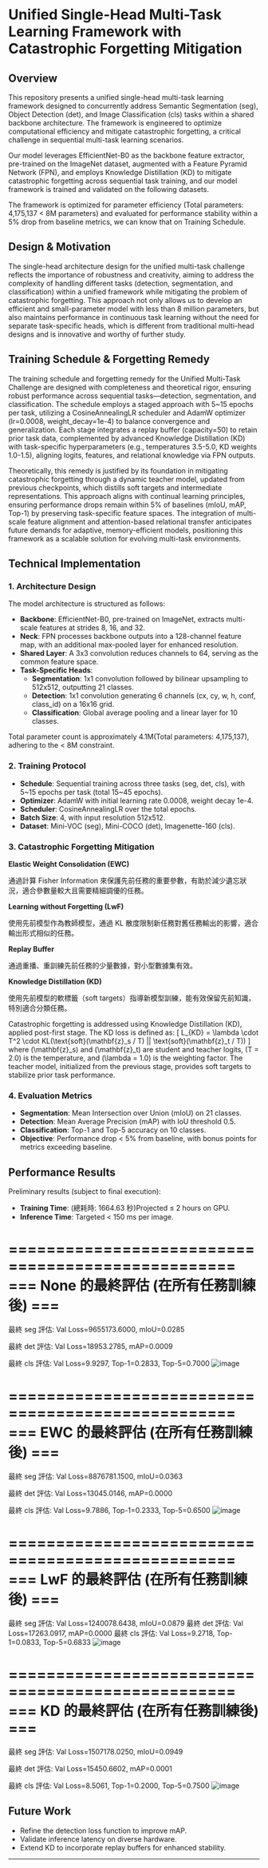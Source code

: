 # Unified Single-Head Multi-Task Learning Framework with Catastrophic Forgetting Mitigation

## Overview
This repository presents a unified single-head multi-task learning framework designed to concurrently address Semantic Segmentation (seg), Object Detection (det), and Image Classification (cls) tasks within a shared backbone architecture. The framework is engineered to optimize computational efficiency and mitigate catastrophic forgetting, a critical challenge in sequential multi-task learning scenarios.

Our model leverages EfficientNet-B0 as the backbone feature extractor, pre-trained on the ImageNet dataset, augmented with a Feature Pyramid Network (FPN), and employs Knowledge Distillation (KD) to mitigate catastrophic forgetting across sequential task training, and our model framework is trained and validated on the following datasets. 

The framework is optimized for parameter efficiency (Total parameters: 4,175,137 < 8M parameters) and evaluated for performance stability within a 5% drop from baseline metrics, we can know that on Training Schedule.

##  Design & Motivation
The single-head architecture design for the unified multi-task challenge reflects the importance of robustness and creativity, aiming to address the complexity of handling different tasks (detection, segmentation, and classification) within a unified framework while mitigating the problem of catastrophic forgetting.
This approach not only allows us to develop an efficient and small-parameter model with less than 8 million parameters, but also maintains performance in continuous task learning without the need for separate task-specific heads, which is different from traditional multi-head designs and is innovative and worthy of further study.

## Training Schedule & Forgetting Remedy
The training schedule and forgetting remedy for the Unified Multi-Task Challenge are designed with completeness and theoretical rigor, ensuring robust performance across sequential tasks—detection, segmentation, and classification. The schedule employs a staged approach with 5~15 epochs per task, utilizing a CosineAnnealingLR scheduler and AdamW optimizer (lr=0.0008, weight_decay=1e-4) to balance convergence and generalization. Each stage integrates a replay buffer (capacity=50) to retain prior task data, complemented by advanced Knowledge Distillation (KD) with task-specific hyperparameters (e.g., temperatures 3.5-5.0, KD weights 1.0-1.5), aligning logits, features, and relational knowledge via FPN outputs.

Theoretically, this remedy is justified by its foundation in mitigating catastrophic forgetting through a dynamic teacher model, updated from previous checkpoints, which distills soft targets and intermediate representations. This approach aligns with continual learning principles, ensuring performance drops remain within 5% of baselines (mIoU, mAP, Top-1) by preserving task-specific feature spaces. The integration of multi-scale feature alignment and attention-based relational transfer anticipates future demands for adaptive, memory-efficient models, positioning this framework as a scalable solution for evolving multi-task environments.

## Technical Implementation
### 1. Architecture Design
The model architecture is structured as follows:
- **Backbone**: EfficientNet-B0, pre-trained on ImageNet, extracts multi-scale features at strides 8, 16, and 32.
- **Neck**: FPN processes backbone outputs into a 128-channel feature map, with an additional max-pooled layer for enhanced resolution.
- **Shared Layer**: A 3x3 convolution reduces channels to 64, serving as the common feature space.
- **Task-Specific Heads**:
  - **Segmentation**: 1x1 convolution followed by bilinear upsampling to 512x512, outputting 21 classes.
  - **Detection**: 1x1 convolution generating 6 channels (cx, cy, w, h, conf, class_id) on a 16x16 grid.
  - **Classification**: Global average pooling and a linear layer for 10 classes.

Total parameter count is approximately 4.1M(Total parameters: 4,175,137), adhering to the < 8M constraint.

### 2. Training Protocol
- **Schedule**: Sequential training across three tasks (seg, det, cls), with 5~15 epochs per task (total 15~45 epochs).
- **Optimizer**: AdamW with initial learning rate 0.0008, weight decay 1e-4.
- **Scheduler**: CosineAnnealingLR over the total epochs.
- **Batch Size**: 4, with input resolution 512x512.
- **Dataset**: Mini-VOC (seg), Mini-COCO (det), Imagenette-160 (cls).

### 3. Catastrophic Forgetting Mitigation
**Elastic Weight Consolidation (EWC)**

通過計算 Fisher Information 來保護先前任務的重要參數，有助於減少遺忘狀況，適合參數量較大且需要精細調優的任務。

**Learning without Forgetting (LwF)**

使用先前模型作為教師模型，通過 KL 散度限制新任務對舊任務輸出的影響，適合輸出形式相似的任務。

**Replay Buffer**

通過重播、重訓練先前任務的少量數據，對小型數據集有效。

**Knowledge Distillation (KD)**

使用先前模型的軟標籤（soft targets）指導新模型訓練，能有效保留先前知識，特別適合分類任務。

Catastrophic forgetting is addressed using Knowledge Distillation (KD), applied post-first stage. The KD loss is defined as:
\[ L_{KD} = \lambda \cdot T^2 \cdot KL(\text{soft}(\mathbf{z}_s / T) || \text{soft}(\mathbf{z}_t / T)) \]
where \(\mathbf{z}_s\) and \(\mathbf{z}_t\) are student and teacher logits, \(T = 2.0\) is the temperature, and \(\lambda = 1.0\) is the weighting factor. The teacher model, initialized from the previous stage, provides soft targets to stabilize prior task performance.

### 4. Evaluation Metrics
- **Segmentation**: Mean Intersection over Union (mIoU) on 21 classes.
- **Detection**: Mean Average Precision (mAP) with IoU threshold 0.5.
- **Classification**: Top-1 and Top-5 accuracy on 10 classes.
- **Objective**: Performance drop < 5% from baseline, with bonus points for metrics exceeding baseline.

## Performance Results
Preliminary results (subject to final execution):
- **Training Time**: (總耗時: 1664.63 秒)Projected ≤ 2 hours on GPU.
- **Inference Time**: Targeted < 150 ms per image.

==================================================
=== None 的最終評估 (在所有任務訓練後) ===
==================================================

最終 seg 評估: Val Loss=9655173.6000, mIoU=0.0285

最終 det 評估: Val Loss=18953.2785, mAP=0.0009

最終 cls 評估: Val Loss=9.9297, Top-1=0.2833, Top-5=0.7000
![image](https://github.com/user-attachments/assets/b84d8e72-8d82-435b-b0f5-a78ec3e1c373)

==================================================
=== EWC 的最終評估 (在所有任務訓練後) ===
==================================================

最終 seg 評估: Val Loss=8876781.1500, mIoU=0.0363

最終 det 評估: Val Loss=13045.0146, mAP=0.0000

最終 cls 評估: Val Loss=9.7886, Top-1=0.2333, Top-5=0.6500
![image](https://github.com/user-attachments/assets/4339df74-d3df-4ed1-bb19-3d928bdc478e)

==================================================
=== LwF 的最終評估 (在所有任務訓練後) ===
==================================================
最終 seg 評估: Val Loss=1240078.6438, mIoU=0.0879
最終 det 評估: Val Loss=17263.0917, mAP=0.0000
最終 cls 評估: Val Loss=9.2718, Top-1=0.0833, Top-5=0.6833
![image](https://github.com/user-attachments/assets/143ed1b8-c486-49d4-93c7-decade6b0d82)

==================================================
=== KD 的最終評估 (在所有任務訓練後) ===
==================================================

最終 seg 評估: Val Loss=1507178.0250, mIoU=0.0949

最終 det 評估: Val Loss=15450.6602, mAP=0.0001

最終 cls 評估: Val Loss=8.5061, Top-1=0.2000, Top-5=0.7500
![image](https://github.com/user-attachments/assets/859c9a9c-3d54-4879-bbc5-863a5859a7cf)


## Future Work
- Refine the detection loss function to improve mAP.
- Validate inference latency on diverse hardware.
- Extend KD to incorporate replay buffers for enhanced stability.


---
